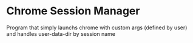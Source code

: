 # Chrome Session Manager
 Program that simply launchs chrome with custom args (defined by user) and handles user-data-dir by session name
